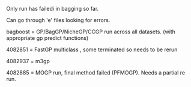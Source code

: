 Only run has failedi in bagging so far. 

Can go through 'e' files looking for errors. 


bagboost = GP/BagGP/NicheGP/CCGP run across all datasets. (with appropriate gp predict functions)

4082851 = FastGP multiclass , some terminated so needs to be rerun

4082937 = m3gp 

4082885 = MOGP run, final method failed (PFMOGP). Needs a partial re run. 